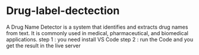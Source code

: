 # Drug-label-dectection
A Drug Name Detector is a system that identifies and extracts drug names from text. It is commonly used in medical, pharmaceutical, and biomedical applications.
step 1 : you need install VS Code
step 2 : run the Code and you get the result in the live server
